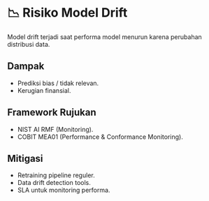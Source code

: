 # 📉 Risiko Model Drift

Model drift terjadi saat performa model menurun karena perubahan distribusi data.

## Dampak
- Prediksi bias / tidak relevan.
- Kerugian finansial.

## Framework Rujukan
- NIST AI RMF (Monitoring).  
- COBIT MEA01 (Performance & Conformance Monitoring).  

## Mitigasi
- Retraining pipeline reguler.  
- Data drift detection tools.  
- SLA untuk monitoring performa.
